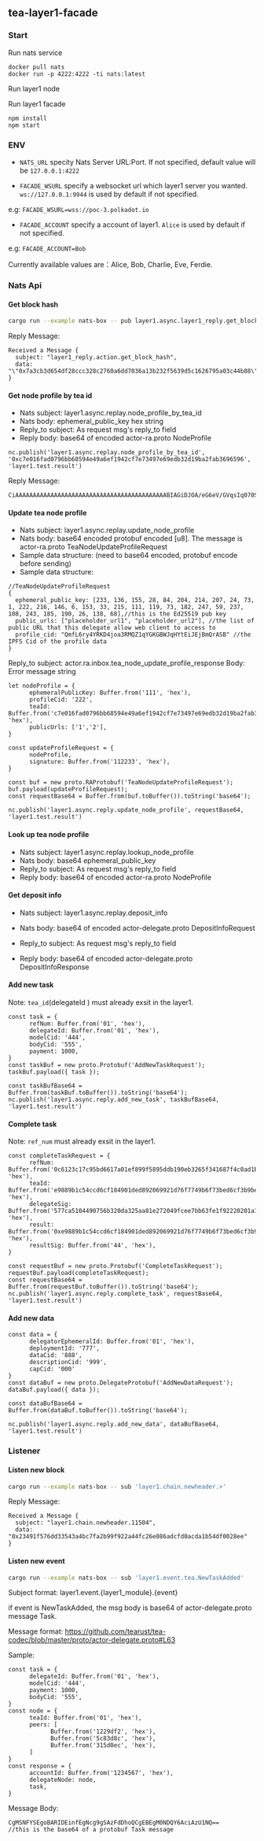 ## tea-layer1-facade

### Start

Run nats service
```
docker pull nats
docker run -p 4222:4222 -ti nats:latest
```

Run layer1 node

Run layer1 facade
```
npm install
npm start
```

### ENV
- `NATS_URL` specity Nats Server URL:Port. If not specified, default value will be `127.0.0.1:4222`

- `FACADE_WSURL` specify a websocket url which layer1 server you wanted. `ws://127.0.0.1:9944` is used by default if not specified.

 e.g: `FACADE_WSURL=wss://poc-3.polkadot.io`

- `FACADE_ACCOUNT` specify a account of layer1. `Alice` is used by default if not specified.

e.g: `FACADE_ACCOUNT=Bob`

Currently available values are：Alice, Bob, Charlie, Eve, Ferdie.

### Nats Api

#### Get block hash
```bash
cargo run --example nats-box -- pub layer1.async.layer1_reply.get_block_hash 10
```

Reply Message:
```
Received a Message {
  subject: "layer1_reply.action.get_block_hash",
  data: "\"0x7a3cb3d654df28ccc328c2760a6dd7036a13b232f5639d5c1626795a03c44b88\""
}
```

#### Get node profile by tea id
- Nats subject: layer1.async.replay.node_profile_by_tea_id
- Nats body: ephemeral_public_key hex string
- Reply_to subject: As request msg's reply_to field
- Reply body: base64 of encoded actor-ra.proto NodeProfile

```
nc.publish('layer1.async.replay.node_profile_by_tea_id', '0xc7e016fad0796bb68594e49a6ef1942cf7e73497e69edb32d19ba2fab3696596', 'layer1.test.result')
```

Reply Message:
```
CiAAAAAAAAAAAAAAAAAAAAAAAAAAAAAAAAAAAAAAAAAAABIAGiDJOA/eG6eV/GVqsIq070SCz1VHkP06vNRkJBiuj7X9UioA
```

#### Update tea node profile
- Nats subject: layer1.async.replay.update_node_profile
- Nats body: base64 encoded protobuf encoded [u8]. The message is actor-ra.proto TeaNodeUpdateProfileRequest
- Sample data structure: (need to base64 encoded, protobuf encode before sending)
- Sample data structure:
```
//TeaNodeUpdateProfileRequest
{ 
  ephemeral_public_key: [233, 136, 155, 28, 84, 204, 214, 207, 24, 73, 1, 222, 216, 146, 6, 153, 33, 215, 111, 119, 73, 182, 247, 59, 237, 108, 243, 185, 190, 26, 138, 68],//this is the Ed25519 pub key
  public_urls: ["placeholder_url1", "placeholder_url2"], //the list of public URL that this delegate allow web client to access to
  profile_cid: "QmfL6ry4YRKD4joa3RMQZ1qYGKGBWJqHYtEiJEjBmQrASB" //the IPFS Cid of the profile data
}
```
Reply_to subject:       actor.ra.inbox.tea_node_update_profile_response
Body: Error message string
```
let nodeProfile = {
      ephemeralPublicKey: Buffer.from('111', 'hex'),
      profileCid: '222',
      teaId: Buffer.from('c7e016fad0796bb68594e49a6ef1942cf7e73497e69edb32d19ba2fab3696596', 'hex'),
      publicUrls: ['1','2'],
}

const updateProfileRequest = {
      nodeProfile,
      signature: Buffer.from('112233', 'hex'),
}

const buf = new proto.RAProtobuf('TeaNodeUpdateProfileRequest');
buf.payload(updateProfileRequest);
const requestBase64 = Buffer.from(buf.toBuffer()).toString('base64');

nc.publish('layer1.async.reply.update_node_profile', requestBase64, 'layer1.test.result')
```

#### Look up tea node profile
- Nats subject: layer1.async.replay.lookup_node_profile
- Nats body: base64 ephemeral_public_key
- Reply_to subject: As request msg's reply_to field
- Reply body: base64 of encoded actor-ra.proto NodeProfile

#### Get deposit info
- Nats subject: layer1.async.replay.deposit_info
- Nats body: base64 of encoded actor-delegate.proto DepositInfoRequest

- Reply_to subject: As request msg's reply_to field
- Reply body: base64 of encoded actor-delegate.proto DepositInfoResponse

#### Add new task

Note: `tea_id`(delegateId ) must already exsit in the layer1.

```
const task = {
      refNum: Buffer.from('01', 'hex'),
      delegateId: Buffer.from('01', 'hex'),
      modelCid: '444',
      bodyCid: '555',
      payment: 1000,
}
const taskBuf = new proto.Protobuf('AddNewTaskRequest');
taskBuf.payload({ task });

const taskBufBase64 = Buffer.from(taskBuf.toBuffer()).toString('base64');
nc.publish('layer1.async.reply.add_new_task', taskBufBase64, 'layer1.test.result')
```

#### Complete task

Note: `ref_num` must already exsit in the layer1.

```
const completeTaskRequest = {
      refNum: Buffer.from('0c6123c17c95bd6617a01ef899f5895ddb190eb3265f341687f4c0ad1b1f366f', 'hex'),
      teaId: Buffer.from('e9889b1c54ccd6cf184901ded892069921d76f7749b6f73bed6cf3b9be1a8a44', 'hex'),
      delegateSig: Buffer.from('577ca5104490756b320da325aa81e272049fcee7bb63fe1f92220201a15c47025e3032b85366fcf85b3a2f24418a933b9d6c4fcd94e145b783e2364980a93c0d', 'hex'),
      result: Buffer.from('0xe9889b1c54ccd6cf184901ded892069921d76f7749b6f73bed6cf3b9be1a8a440c6123c17c95bd6617a01ef899f5895ddb190eb3265f341687f4c0ad1b1f366f', 'hex'),
      resultSig: Buffer.from('44', 'hex'),
}

const requestBuf = new proto.Protobuf('CompleteTaskRequest');
requestBuf.payload(completeTaskRequest);
const requestBase64 = Buffer.from(requestBuf.toBuffer()).toString('base64');
nc.publish('layer1.async.reply.complete_task', requestBase64, 'layer1.test.result')
```

#### Add new data
```
const data = {
      delegatorEphemeralId: Buffer.from('01', 'hex'),
      deploymentId: '777',
      dataCid: '888',
      descriptionCid: '999',
      capCid: '000'
}
const dataBuf = new proto.DelegateProtobuf('AddNewDataRequest');
dataBuf.payload({ data });

const dataBufBase64 = Buffer.from(dataBuf.toBuffer()).toString('base64');

nc.publish('layer1.async.reply.add_new_data', dataBufBase64, 'layer1.test.result')
```

### Listener

#### Listen new block
```bash
cargo run --example nats-box -- sub 'layer1.chain.newheader.>'
```

Reply Message:
```
Received a Message {
  subject: "layer1.chain.newheader.11504",
  data: "0x23491f576dd33543a4bc7fa2b99f922a44fc26e086adcfd0acda1b54df0028ee"
}
```

#### Listen new event

```bash
cargo run --example nats-box -- sub 'layer1.event.tea.NewTaskAdded'
```

Subject format: layer1.event.{layer1_module}.{event}

if event is NewTaskAdded, the msg body is base64 of actor-delegate.proto message Task.

Message format: https://github.com/tearust/tea-codec/blob/master/proto/actor-delegate.proto#L63

Sample:
```
const task = {
      delegateId: Buffer.from('01', 'hex'),
      modelCid: '444',
      payment: 1000,
      bodyCid: '555',
}
const node = {
      teaId: Buffer.from('01', 'hex'),
      peers: [
            Buffer.from('1229df2', 'hex'),
            Buffer.from('5c83d8c', 'hex'),
            Buffer.from('315d0ec', 'hex'),
      ]
}
const response = {
      accountId: Buffer.from('1234567', 'hex'),
      delegateNode: node,
      task,
}
```

Message Body:
```
CgMSNFYSEgoBARIDEinfEgNcg9gSAzFdDhoQCgEBEgM0NDQY6AciAzU1NQ==
//this is the base64 of a protobuf Task message
```
